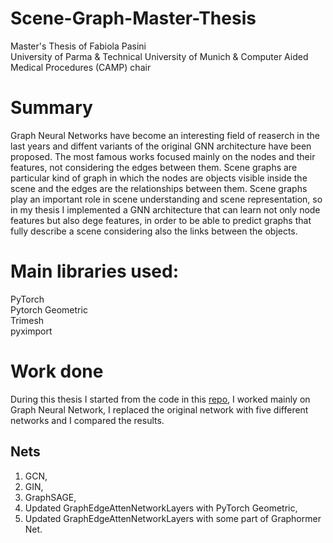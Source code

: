 # Scene-Graph-Master-Thesis

Master's Thesis of Fabiola Pasini \
University of Parma  &
Technical University of Munich &
Computer Aided Medical Procedures (CAMP) chair

# Summary
Graph Neural Networks have become an interesting field of reaserch in the last years and diffent variants of the original GNN architecture have been proposed. The most famous works  focused mainly on the nodes and their features, not considering the edges between them. 
Scene graphs are particular kind of graph in which the nodes are objects visible inside the scene and the edges are the relationships between them. 
Scene graphs play an important role in scene understanding and scene representation, so in my thesis I implemented a GNN architecture that can learn not only node features but  also dege features, in order to be able to predict graphs that fully describe a scene considering also the links between the objects.

# Main libraries used:
PyTorch \
Pytorch Geometric \
Trimesh \
pyximport 

# Work done
During this thesis I started from the code in this [repo](https://github.com/ShunChengWu/3DSSG), I worked mainly on Graph Neural Network, I replaced the original network with five different networks and I compared the results.

## Nets
1. GCN,
2. GIN,
3. GraphSAGE,
4. Updated GraphEdgeAttenNetworkLayers with PyTorch Geometric,
5. Updated GraphEdgeAttenNetworkLayers with some part of Graphormer Net.



